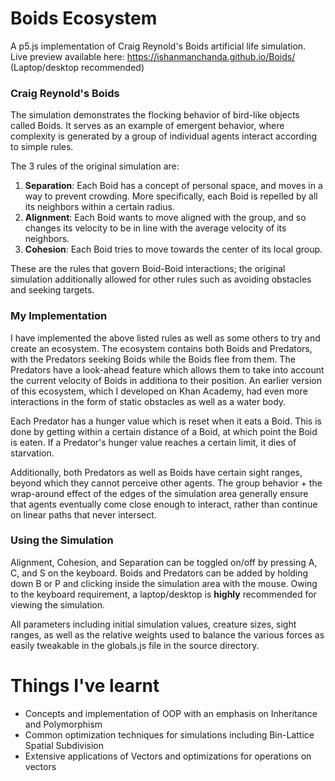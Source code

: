 # Boids Ecosystem
A p5.js implementation of Craig Reynold's Boids artificial life simulation.  
Live preview available here: https://ishanmanchanda.github.io/Boids/ (Laptop/desktop recommended)


### Craig Reynold's Boids
The simulation demonstrates the flocking behavior of bird-like objects called Boids. It serves as an example of emergent behavior, where complexity is generated by a group of individual agents interact according to simple rules.

The 3 rules of the original simulation are:
1. **Separation**: Each Boid has a concept of personal space, and moves in a way to prevent crowding. More specifically, each Boid is repelled by all its neighbors within a certain radius.
2. **Alignment**: Each Boid wants to move aligned with the group, and so changes its velocity to be in line with the average velocity of its neighbors.
3. **Cohesion**: Each Boid tries to move towards the center of its local group.

These are the rules that govern Boid-Boid interactions; the original simulation additionally allowed for other rules such as avoiding obstacles and seeking targets.


### My Implementation
I have implemented the above listed rules as well as some others to try and create an ecosystem. The ecosystem contains both Boids and Predators, with the Predators seeking Boids while the Boids flee from them. The Predators have a look-ahead feature which allows them to take into account the current velocity of Boids in additiona to their position. An earlier version of this ecosystem, which I developed on Khan Academy, had even more interactions in the form of static obstacles as well as a water body.

Each Predator has a hunger value which is reset when it eats a Boid. This is done by getting within a certain distance of a Boid, at which point the Boid is eaten. If a Predator's hunger value reaches a certain limit, it dies of starvation.

Additionally, both Predators as well as Boids have certain sight ranges, beyond which they cannot perceive other agents. The group behavior + the wrap-around effect of the edges of the simulation area generally ensure that agents eventually come close enough to interact, rather than continue on linear paths that never intersect.


### Using the Simulation

Alignment, Cohesion, and Separation can be toggled on/off by pressing A, C, and S on the keyboard. Boids and Predators can be added by holding down B or P and clicking inside the simulation area with the mouse. Owing to the keyboard requirement, a laptop/desktop is **highly** recommended for viewing the simulation.

All parameters including initial simulation values, creature sizes, sight ranges, as well as the relative weights used to balance the various forces as easily tweakable in the globals.js file in the source directory.


# Things I've learnt
- Concepts and implementation of OOP with an emphasis on Inheritance and Polymorphism
- Common optimization techniques for simulations including Bin-Lattice Spatial Subdivision
- Extensive applications of Vectors and optimizations for operations on vectors
